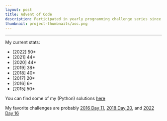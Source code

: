 ```yaml
---
layout: post
title: Advent of Code
description: Participated in yearly programming challenge series since 2017
thumbnail: project-thumbnails/aoc.png
---
```

***

My current stats:

- [2022] 50*
- [2021] 44*
- [2020] 44*
- [2019] 38*
- [2018] 40*
- [2017] 20*
- [2016]  6*
- [2015] 50*

You can find some of my (Python) solutions [here](https://github.com/icemoon97/adventofcode)

My favorite challenges are probably [2016 Day 11](https://adventofcode.com/2016/day/11), [2018 Day 20](https://adventofcode.com/2018/day/20), and [2022 Day 16](https://adventofcode.com/2022/day/16)